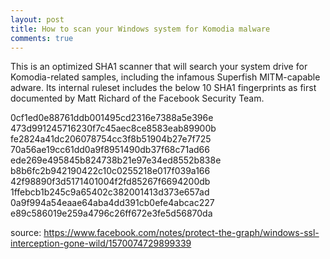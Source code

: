 ```yaml
---
layout: post
title: How to scan your Windows system for Komodia malware
comments: true
---
```



This is an optimized SHA1 scanner that will search your system drive for Komodia-related samples, including the infamous Superfish MITM-capable adware.
Its internal ruleset includes the below 10 SHA1 fingerprints as first documented by Matt Richard of the Facebook Security Team.

0cf1ed0e88761ddb001495cd2316e7388a5e396e
473d991245716230f7c45aec8ce8583eab89900b
fe2824a41dc206078754cc3f8b51904b27e7f725
70a56ae19cc61dd0a9f8951490db37f68c71ad66
ede269e495845b824738b21e97e34ed8552b838e
b8b6fc2b942190422c10c0255218e017f039a166
42f98890f3d5171401004f2fd85267f6694200db
1ffebcb1b245c9a65402c382001413d373e657ad
0a9f994a54eaae64aba4dd391cb0efe4abcac227
e89c586019e259a4796c26ff672e3fe5d56870da

source: https://www.facebook.com/notes/protect-the-graph/windows-ssl-interception-gone-wild/1570074729899339




